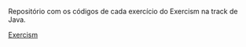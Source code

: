 Repositório com os códigos de cada exercício do Exercism na track de Java.

[Exercism](https://exercism.org/tracks/java)
